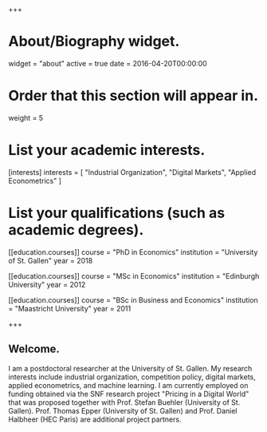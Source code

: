 +++
# About/Biography widget.
widget = "about"
active = true
date = 2016-04-20T00:00:00

# Order that this section will appear in.
weight = 5

# List your academic interests.
[interests]
  interests = [
    "Industrial Organization",
    "Digital Markets",
    "Applied Econometrics"
  ]

# List your qualifications (such as academic degrees).
[[education.courses]]
  course = "PhD in Economics"
  institution = "University of St. Gallen"
  year = 2018

[[education.courses]]
  course = "MSc in Economics"
  institution = "Edinburgh University"
  year = 2012

[[education.courses]]
  course = "BSc in Business and Economics"
  institution = "Maastricht University"
  year = 2011
 
+++

## Welcome.

I am a postdoctoral researcher at the University of St. Gallen. My research interests include industrial organization, competition policy, digital markets, applied econometrics, and machine learning. I am currently employed on funding obtained via the SNF research project "Pricing in a Digital World" that was proposed together with Prof. Stefan Buehler (University of St. Gallen). Prof. Thomas Epper (University of St. Gallen) and Prof. Daniel Halbheer (HEC Paris) are additional project partners.

